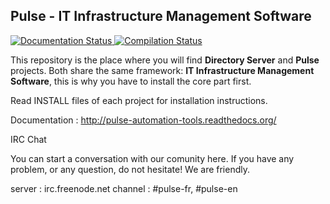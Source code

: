 ## Pulse - IT Infrastructure Management Software ##

<a href='http://pulse-automation-tools.readthedocs.org/en/latest/?badge=latest'>
    <img src='https://readthedocs.org/projects/pulse-automation-tools/badge/?version=latest' alt='Documentation Status' />
</a>
<a href='http://travis-ci.org/pulse-project/pulse.svg?branch=master'>
    <img src='http://travis-ci.org/pulse-project/pulse.svg?branch=master' alt='Compilation Status' />
</a>

This repository is the place where you will find **Directory Server** and **Pulse** projects.
Both share the same framework: **IT Infrastructure Management Software**, this is why you have to install the core part first.

Read INSTALL files of each project for installation instructions.

Documentation : http://pulse-automation-tools.readthedocs.org/

IRC Chat

You can start a conversation with our comunity here. If you have any problem, or any question, do not hesitate! We are friendly.

server : irc.freenode.net
channel : #pulse-fr, #pulse-en
